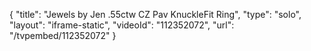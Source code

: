 {
    "title": "Jewels by Jen .55ctw CZ Pav KnuckleFit Ring",
    "type": "solo",
    "layout": "iframe-static",
    "videoId": "112352072",
    "url": "\/tvpembed\/112352072"
}